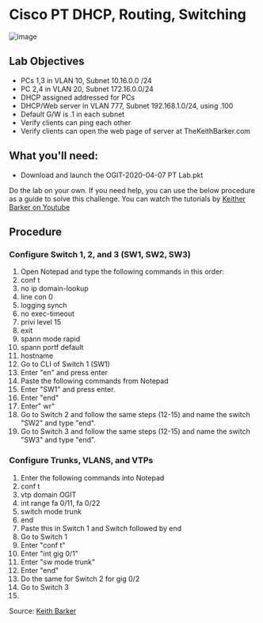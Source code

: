 # Cisco PT DHCP, Routing, Switching

![image](https://github.com/user-attachments/assets/39de094d-f804-496c-b062-aa98d4e81384)


## Lab Objectives
- PCs 1,3 in VLAN 10, Subnet 10.16.0.0 /24
- PC 2,4 in VLAN 20, Subnet 172.16.0.0/24
- DHCP assigned addressed for PCs
- DHCP/Web server in VLAN 777, Subnet 192.168.1.0/24, using .100
- Default G/W is .1 in each subnet
- Verify clients can ping each other
- Verify clients can open the web page of server at TheKeithBarker.com

## What you'll need:
- Download and launch the OGIT-2020-04-07 PT Lab.pkt

Do the lab on your own. If you need help, you can use the below procedure as a guide to solve this challenge.
You can watch the tutorials by [Keither Barker on Youtube](https://www.youtube.com/playlist?list=PLQQoSBmrXmrysEaVNia7KVwf85qATIi1V)

## Procedure

### Configure Switch 1, 2, and 3 (SW1, SW2, SW3)
1. Open Notepad and type the following commands in this order:
2.   conf t
3.   no ip domain-lookup
4.   line con 0
5.   logging synch
6.   no exec-timeout
7.   privi level 15
8.   exit
9.   spann mode rapid
10.   spann portf default
11.   hostname
12. Go to CLI of Switch 1 (SW1)
13. Enter "en" and press enter
14. Paste the following commands from Notepad
15. Enter "SW1" and press enter.
16. Enter "end"
17. Enter" wr"
18. Go to Switch 2 and follow the same steps (12-15) and name the switch "SW2" and type "end".
19. Go to Switch 3 and follow the same steps (12-15) and name the switch "SW3" and type 
"end".

### Configure Trunks, VLANS, and VTPs
1. Enter the following commands into Notepad
2. conf t
3. vtp domain OGIT
4. int range fa 0/11, fa 0/22
5. switch mode trunk
6. end
7. Paste this in Switch 1 and Switch followed by end
8. Go to Switch 1
9. Enter "conf t"
10. Enter "int gig 0/1"
11. Enter "sw mode trunk"
12. Enter "end"
13. Do the same for Switch 2 for gig 0/2
14. Go to Switch 3
15. 

Source: [Keith Barker](thekeithbarker.com)
